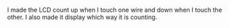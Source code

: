 I made the LCD count up when I touch one wire and down when I touch the other. I also made it display which way it is counting.

